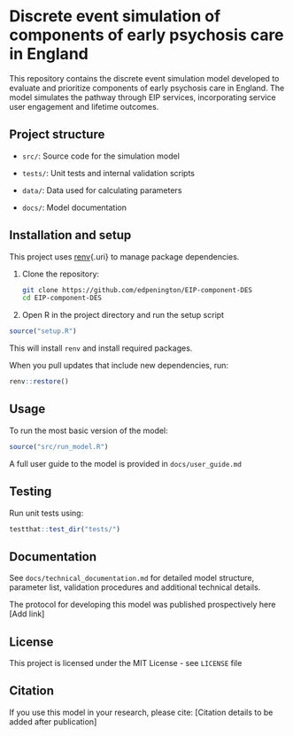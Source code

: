 # Discrete event simulation of components of early psychosis care in England

This repository contains the discrete event simulation model developed to evaluate and prioritize components of early psychosis care in England. The model simulates the pathway through EIP services, incorporating service user engagement and lifetime outcomes.

## Project structure

-   `src/`: Source code for the simulation model

-   `tests/`: Unit tests and internal validation scripts

-   `data/`: Data used for calculating parameters

-   `docs/`: Model documentation

## Installation and setup

This project uses [renv](https://rstudio.github.io/renv/){.uri} to manage package dependencies.

1.  Clone the repository:

    ``` bash
    git clone https://github.com/edpenington/EIP-component-DES
    cd EIP-component-DES
    ```

2.  Open R in the project directory and run the setup script

  ``` R
  source("setup.R")
  ```
  
  This will install `renv` and install required packages.

When you pull updates that include new dependencies, run:

```R
renv::restore()
```

## Usage

To run the most basic version of the model:

```R
source("src/run_model.R")
```

A full user guide to the model is provided in `docs/user_guide.md`

## Testing

Run unit tests using:

```R
testthat::test_dir("tests/")
```

## Documentation

See `docs/technical_documentation.md` for detailed model structure, parameter list, validation procedures and additional technical details.

The protocol for developing this model was published prospectively here [Add link]

## License

This project is licensed under the MIT License - see `LICENSE` file

## Citation

If you use this model in your research, please cite:
[Citation details to be added after publication]
